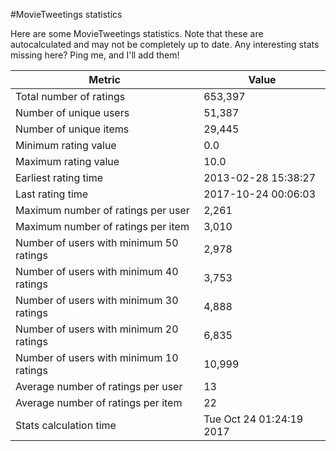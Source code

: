 #MovieTweetings statistics

Here are some MovieTweetings statistics. Note that these are autocalculated and may not be completely up to date. Any interesting stats missing here? Ping me, and I'll add them!

Metric | Value
--- | ---
Total number of ratings                 | 653,397
Number of unique users                  | 51,387
Number of unique items                  | 29,445
Minimum rating value                    | 0.0
Maximum rating value                    | 10.0
Earliest rating time                    | 2013-02-28 15:38:27
Last rating time                        | 2017-10-24 00:06:03
Maximum number of ratings per user      | 2,261
Maximum number of ratings per item      | 3,010
Number of users with minimum 50 ratings | 2,978
Number of users with minimum 40 ratings | 3,753
Number of users with minimum 30 ratings | 4,888
Number of users with minimum 20 ratings | 6,835
Number of users with minimum 10 ratings | 10,999
Average number of ratings per user      | 13
Average number of ratings per item      | 22
Stats calculation time                  | Tue Oct 24 01:24:19 2017

